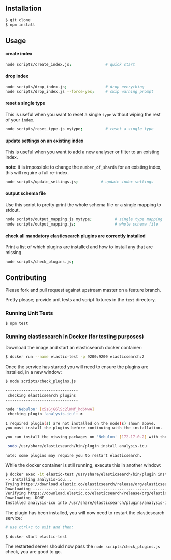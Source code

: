 ## Installation

```bash
$ git clone
$ npm install
```

## Usage

#### create index

```bash
node scripts/create_index.js;               # quick start
```

#### drop index

```bash
node scripts/drop_index.js;                 # drop everything
node scripts/drop_index.js --force-yes;     # skip warning prompt
```

#### reset a single type

This is useful when you want to reset a single `type` without wiping the rest of your `index`.

```bash
node scripts/reset_type.js mytype;          # reset a single type
```

#### update settings on an existing index

This is useful when you want to add a new analyser or filter to an existing index.

**note:** it is impossible to change the `number_of_shards` for an existing index, this will require a full re-index.

```bash
node scripts/update_settings.js;          # update index settings
```

#### output schema file

Use this script to pretty-print the whole schema file or a single mapping to stdout.

```bash
node scripts/output_mapping.js mytype;          # single type mapping
node scripts/output_mapping.js;                 # whole schema file
```

#### check all mandatory elasticsearch plugins are correctly installed

Print a list of which plugins are installed and how to install any that are missing.

```bash
node scripts/check_plugins.js;
```

## Contributing

Please fork and pull request against upstream master on a feature branch.

Pretty please; provide unit tests and script fixtures in the `test` directory.

### Running Unit Tests

```bash
$ npm test
```

### Running elasticsearch in Docker (for testing purposes)

Download the image and start an elasticsearch docker container:

```bash
$ docker run --name elastic-test -p 9200:9200 elasticsearch:2
```

Once the service has started you will need to ensure the plugins are installed, in a new window:

```bash
$ node scripts/check_plugins.js

--------------------------------
 checking elasticsearch plugins
--------------------------------

node 'Nebulon' [x5sGjG6lSc2lWMf_hd6NwA]
 checking plugin 'analysis-icu': ✖

1 required plugin(s) are not installed on the node(s) shown above.
you must install the plugins before continuing with the installation.

you can install the missing packages on 'Nebulon' [172.17.0.2] with the following command(s):

 sudo /usr/share/elasticsearch/bin/plugin install analysis-icu

note: some plugins may require you to restart elasticsearch.
```

While the docker container is still running, execute this in another window:

```bash
$ docker exec -it elastic-test /usr/share/elasticsearch/bin/plugin install analysis-icu
-> Installing analysis-icu...
Trying https://download.elastic.co/elasticsearch/release/org/elasticsearch/plugin/analysis-icu/2.4.5/analysis-icu-2.4.5.zip ...
Downloading .............................................................................................................................................................................................................................................................................................................................................................................................................................................................................................................................................................................................................................................................DONE
Verifying https://download.elastic.co/elasticsearch/release/org/elasticsearch/plugin/analysis-icu/2.4.5/analysis-icu-2.4.5.zip checksums if available ...
Downloading .DONE
Installed analysis-icu into /usr/share/elasticsearch/plugins/analysis-icu
```

The plugin has been installed, you will now need to restart the elasticsearch service:

```bash
# use ctrl+c to exit and then:

$ docker start elastic-test
```

The restarted server should now pass the `node scripts/check_plugins.js` check, you are good to go.

